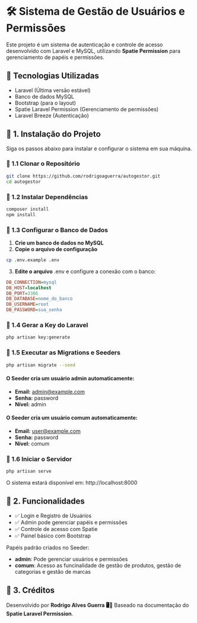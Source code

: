 # 🛠️ Sistema de Gestão de Usuários e Permissões

Este projeto é um sistema de autenticação e controle de acesso desenvolvido com Laravel e MySQL, utilizando **Spatie Permission** para gerenciamento de papéis e permissões.

## 🚀 Tecnologias Utilizadas

- Laravel (Última versão estável)
- Banco de dados MySQL
- Bootstrap (para o layout)
- Spatie Laravel Permission (Gerenciamento de permissões)
- Laravel Breeze (Autenticação)

## 📌 1. Instalação do Projeto
Siga os passos abaixo para instalar e configurar o sistema em sua máquina.


### 🔹 1.1 Clonar o Repositório
```sh
git clone https://github.com/rodrigoaguerra/autogestor.git
cd autogestor
```
### 🔹 1.2 Instalar Dependências
```sh
composer install
npm install
```

### 🔹 1.3 Configurar o Banco de Dados
1. **Crie um banco de dados no MySQL**
2. **Copie o arquivo de configuração**
```sh
cp .env.example .env
```
3. **Edite o arquivo** .env e configure a conexão com o banco:
```ini
DB_CONNECTION=mysql
DB_HOST=localhost
DB_PORT=3306
DB_DATABASE=nome_do_banco
DB_USERNAME=root
DB_PASSWORD=sua_senha
```
### 🔹 1.4 Gerar a Key do Laravel
```sh
php artisan key:generate
```

### 🔹 1.5 Executar as Migrations e Seeders
```sh
php artisan migrate --seed
```
#### O Seeder cria um usuário admin automaticamente:
 - **Email:** admin@example.com
 - **Senha:** password
 - **Nível:** admin

#### O Seeder cria um usuário comum automaticamente:
 - **Email:** user@example.com
 - **Senha:** password
 - **Nível:** comum

### 🔹 1.6 Iniciar o Servidor
```sh
php artisan serve
```
O sistema estará disponível em: http://localhost:8000


## 📌 2. Funcionalidades
- ✅ Login e Registro de Usuários
- ✅ Admin pode gerenciar papéis e permissões
- ✅ Controle de acesso com Spatie
- ✅ Painel básico com Bootstrap

Papéis padrão criados no Seeder:
- **admin**: Pode gerenciar usuários e permissões
- **comum**: Acesso as funcinalidade de gestão de produtos, gestão de categorias e gestão de marcas

## 📌 3. Créditos
Desenvolvido por **Rodrigo Alves Guerra 🖥️🚀**
Baseado na documentação do **Spatie Laravel Permission**.


